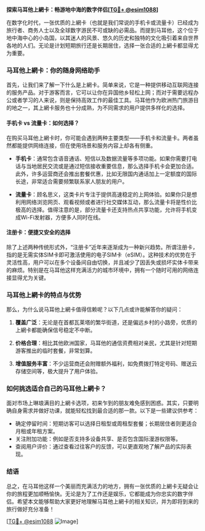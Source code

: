 **探索马耳他上網卡：畅游地中海的数字伴侣[[TG💪+ @esim1088](https://t.me/s/esim1088)]**

在数字化时代，一张优质的上網卡（也就是我们常说的手机卡或流量卡）已经成为旅行者、商务人士以及全球数字游民不可或缺的必需品。而提到马耳他，这个位于地中海中心的小岛国，以其迷人的风景、悠久的历史和独特的文化吸引着来自世界各地的人们。无论是计划短期旅行还是长期居住，选择一张合适的上網卡都显得尤为重要。

### 马耳他上網卡：你的随身网络助手

首先，让我们来了解一下什么是上網卡。简单来说，它是一种提供移动互联网连接的服务产品。对于游客而言，它可以让你在异国他乡轻松上网；而对于需要远程办公或者学习的人来说，则是保持高效工作的最佳工具。马耳他作为欧洲热门旅游目的地之一，其上網卡服务也十分成熟，为不同需求的用户提供多样化的选择。

#### 手机卡 vs 流量卡：如何选择？

在购买马耳他上網卡时，你可能会遇到两种主要类型——手机卡和流量卡。两者虽然都能提供网络连接，但在使用场景和服务内容上却各有侧重。

- **手机卡**：通常包含语音通话、短信以及数据流量等多项功能。如果你需要打电话与当地居民交流或是通过短信接收重要信息，那么选择手机卡会更加合适。此外，许多运营商还会推出套餐优惠，比如无限国内通话加上一定额度的国际长途，非常适合需要频繁联系家人朋友的用户。
  
- **流量卡**：顾名思义，这类卡片专注于提供高速稳定的上网体验。如果你只是想利用网络浏览网页、观看视频或者进行社交媒体互动，那么流量卡将是性价比极高的选择。值得注意的是，部分流量卡还支持热点共享功能，允许将手机变成Wi-Fi发射器，方便多人同时在线。

#### 注册卡：便捷又安全的选择

除了上述两种传统形式外，“注册卡”近年来逐渐成为一种新兴趋势。所谓注册卡，指的是无需实体SIM卡即可激活使用的电子SIM卡（eSIM）。这种技术的优势在于灵活性高，用户可以在多个设备间自由切换，并且减少了因丢失或损坏实体卡带来的麻烦。特别是在马耳他这样充满活力的城市环境中，拥有一个随时可用的网络连接显得尤为关键。

### 马耳他上網卡的特点与优势

那么，为什么说马耳他上網卡值得信赖呢？以下几点或许能解答你的疑问：

1. **覆盖广泛**：无论是在首都瓦莱塔的繁华街道，还是偏远乡村的小路旁，优质的上網卡都能确保信号稳定不中断。
   
2. **价格合理**：相比其他欧洲国家，马耳他的通信资费相对亲民，尤其是针对短期游客推出的临时套餐，非常划算。
   
3. **增值服务丰富**：不少运营商还会附赠额外福利，如免费拨打特定号码、赠送云存储空间等，极大提升了用户体验。

### 如何挑选适合自己的马耳他上網卡？

面对市场上琳琅满目的上網卡选项，初来乍到的朋友难免感到困惑。其实，只要明确自身需求并做好功课，就能轻松找到最合适的那一款。以下是一些建议供参考：

- 确定停留时间：短期访客可以选择日租型或周租型套餐；长期居住者则更适合月租或年租方案。
- 关注附加功能：例如是否支持多设备共享、是否包含国际漫游权限等。
- 查阅用户评价：通过查看过往客户的反馈，可以更直观地了解产品的实际表现。

### 结语

总之，在马耳他这样一个美丽而充满活力的地方，拥有一张优质的上網卡无疑会让你的旅程更加顺畅愉快。无论是为了工作还是娱乐，它都能成为你忠实的数字伴侣。希望本文能够帮助大家更好地理解马耳他上網卡的相关知识，并为即将到来的旅行做好充分准备！

[[TG💪+ @esim1088](https://t.me/s/esim1088) ![Image](https://i.postimg.cc/4NQfJmqS/Snipaste-2025-05-13-00-14-12.png)]